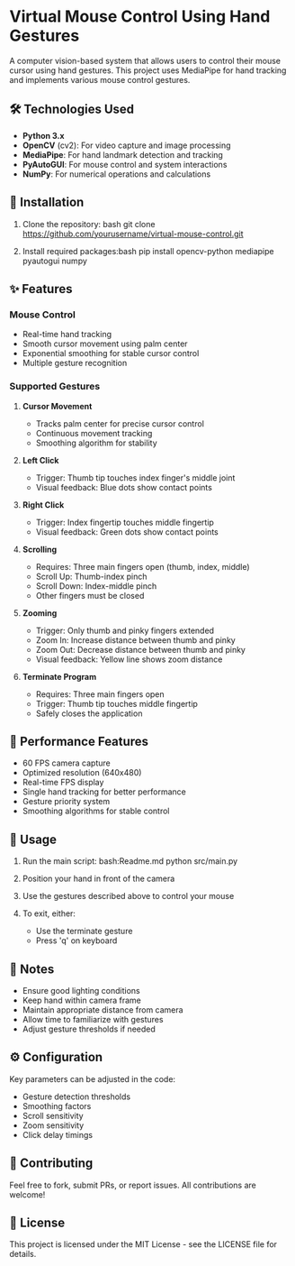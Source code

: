 # Virtual Mouse Control Using Hand Gestures

A computer vision-based system that allows users to control their mouse cursor using hand gestures. This project uses MediaPipe for hand tracking and implements various mouse control gestures.

## 🛠️ Technologies Used

- **Python 3.x**
- **OpenCV** (cv2): For video capture and image processing
- **MediaPipe**: For hand landmark detection and tracking
- **PyAutoGUI**: For mouse control and system interactions
- **NumPy**: For numerical operations and calculations

## 🔧 Installation

1. Clone the repository: bash
git clone https://github.com/yourusername/virtual-mouse-control.git

2. Install required packages:bash
pip install opencv-python mediapipe pyautogui numpy


## ✨ Features

### Mouse Control
- Real-time hand tracking
- Smooth cursor movement using palm center
- Exponential smoothing for stable cursor control
- Multiple gesture recognition

### Supported Gestures

1. **Cursor Movement**
   - Tracks palm center for precise cursor control
   - Continuous movement tracking
   - Smoothing algorithm for stability

2. **Left Click**
   - Trigger: Thumb tip touches index finger's middle joint
   - Visual feedback: Blue dots show contact points

3. **Right Click**
   - Trigger: Index fingertip touches middle fingertip
   - Visual feedback: Green dots show contact points

4. **Scrolling**
   - Requires: Three main fingers open (thumb, index, middle)
   - Scroll Up: Thumb-index pinch
   - Scroll Down: Index-middle pinch
   - Other fingers must be closed

5. **Zooming**
   - Trigger: Only thumb and pinky fingers extended
   - Zoom In: Increase distance between thumb and pinky
   - Zoom Out: Decrease distance between thumb and pinky
   - Visual feedback: Yellow line shows zoom distance

6. **Terminate Program**
   - Requires: Three main fingers open
   - Trigger: Thumb tip touches middle fingertip
   - Safely closes the application

## 🎯 Performance Features

- 60 FPS camera capture
- Optimized resolution (640x480)
- Real-time FPS display
- Single hand tracking for better performance
- Gesture priority system
- Smoothing algorithms for stable control

## 🚀 Usage

1. Run the main script:
bash:Readme.md
python src/main.py


2. Position your hand in front of the camera
3. Use the gestures described above to control your mouse
4. To exit, either:
   - Use the terminate gesture
   - Press 'q' on keyboard

## 📝 Notes

- Ensure good lighting conditions
- Keep hand within camera frame
- Maintain appropriate distance from camera
- Allow time to familiarize with gestures
- Adjust gesture thresholds if needed

## ⚙️ Configuration

Key parameters can be adjusted in the code:
- Gesture detection thresholds
- Smoothing factors
- Scroll sensitivity
- Zoom sensitivity
- Click delay timings

## 🤝 Contributing

Feel free to fork, submit PRs, or report issues. All contributions are welcome!

## 📜 License

This project is licensed under the MIT License - see the LICENSE file for details.